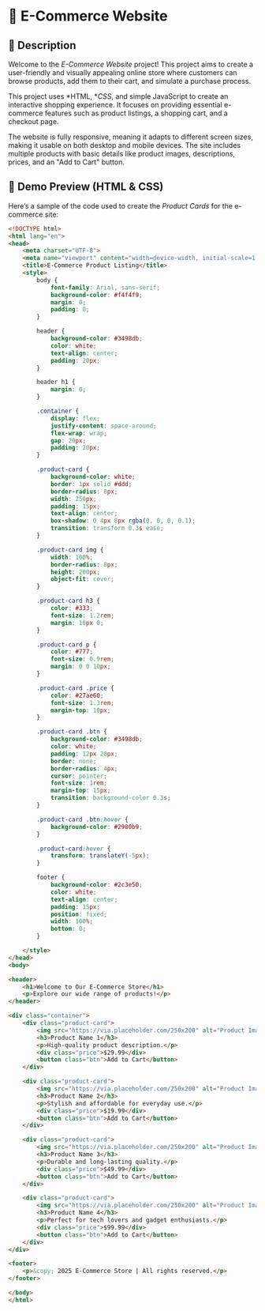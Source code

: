 # 🌟 E-Commerce Website

## 📌 Description
Welcome to the *E-Commerce Website* project! This project aims to create a user-friendly and visually appealing online store where customers can browse products, add them to their cart, and simulate a purchase process.

This project uses *HTML, **CSS*, and simple JavaScript to create an interactive shopping experience. It focuses on providing essential e-commerce features such as product listings, a shopping cart, and a checkout page.

The website is fully responsive, meaning it adapts to different screen sizes, making it usable on both desktop and mobile devices. The site includes multiple products with basic details like product images, descriptions, prices, and an "Add to Cart" button.

## 🎨 Demo Preview (HTML & CSS)
Here’s a sample of the code used to create the *Product Cards* for the e-commerce site:

```html
<!DOCTYPE html>
<html lang="en">
<head>
    <meta charset="UTF-8">
    <meta name="viewport" content="width=device-width, initial-scale=1.0">
    <title>E-Commerce Product Listing</title>
    <style>
        body {
            font-family: Arial, sans-serif;
            background-color: #f4f4f9;
            margin: 0;
            padding: 0;
        }

        header {
            background-color: #3498db;
            color: white;
            text-align: center;
            padding: 20px;
        }

        header h1 {
            margin: 0;
        }

        .container {
            display: flex;
            justify-content: space-around;
            flex-wrap: wrap;
            gap: 20px;
            padding: 20px;
        }

        .product-card {
            background-color: white;
            border: 1px solid #ddd;
            border-radius: 8px;
            width: 250px;
            padding: 15px;
            text-align: center;
            box-shadow: 0 4px 8px rgba(0, 0, 0, 0.1);
            transition: transform 0.3s ease;
        }

        .product-card img {
            width: 100%;
            border-radius: 8px;
            height: 200px;
            object-fit: cover;
        }

        .product-card h3 {
            color: #333;
            font-size: 1.2rem;
            margin: 10px 0;
        }

        .product-card p {
            color: #777;
            font-size: 0.9rem;
            margin: 0 0 10px;
        }

        .product-card .price {
            color: #27ae60;
            font-size: 1.3rem;
            margin-top: 10px;
        }

        .product-card .btn {
            background-color: #3498db;
            color: white;
            padding: 12px 20px;
            border: none;
            border-radius: 4px;
            cursor: pointer;
            font-size: 1rem;
            margin-top: 15px;
            transition: background-color 0.3s;
        }

        .product-card .btn:hover {
            background-color: #2980b9;
        }

        .product-card:hover {
            transform: translateY(-5px);
        }

        footer {
            background-color: #2c3e50;
            color: white;
            text-align: center;
            padding: 15px;
            position: fixed;
            width: 100%;
            bottom: 0;
        }

    </style>
</head>
<body>

<header>
    <h1>Welcome to Our E-Commerce Store</h1>
    <p>Explore our wide range of products!</p>
</header>

<div class="container">
    <div class="product-card">
        <img src="https://via.placeholder.com/250x200" alt="Product Image">
        <h3>Product Name 1</h3>
        <p>High-quality product description.</p>
        <div class="price">$29.99</div>
        <button class="btn">Add to Cart</button>
    </div>

    <div class="product-card">
        <img src="https://via.placeholder.com/250x200" alt="Product Image">
        <h3>Product Name 2</h3>
        <p>Stylish and affordable for everyday use.</p>
        <div class="price">$19.99</div>
        <button class="btn">Add to Cart</button>
    </div>

    <div class="product-card">
        <img src="https://via.placeholder.com/250x200" alt="Product Image">
        <h3>Product Name 3</h3>
        <p>Durable and long-lasting quality.</p>
        <div class="price">$49.99</div>
        <button class="btn">Add to Cart</button>
    </div>

    <div class="product-card">
        <img src="https://via.placeholder.com/250x200" alt="Product Image">
        <h3>Product Name 4</h3>
        <p>Perfect for tech lovers and gadget enthusiasts.</p>
        <div class="price">$99.99</div>
        <button class="btn">Add to Cart</button>
    </div>
</div>

<footer>
    <p>&copy; 2025 E-Commerce Store | All rights reserved.</p>
</footer>

</body>
</html>
